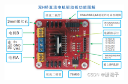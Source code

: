 ![as](https://github.com/minggong6/note/blob/306ce03db0b86526c000d4dc5866d3d3aee4ce0b/photo/L298N.png)

